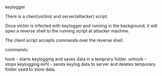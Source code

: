 keylogger

There is a client(victim) and server(attacker) script.

Once victim is infected with keylogger and running in the background, it will open a reverse shell to the running script at attacker machine.

The client script accepts commands over the reverse shell.

commands:

hook - starts keylogging and saves data in a temprary folder.
unhook - stops keylogging
exfil - sends keylog data to server and deletes temporary folder used to store data.
